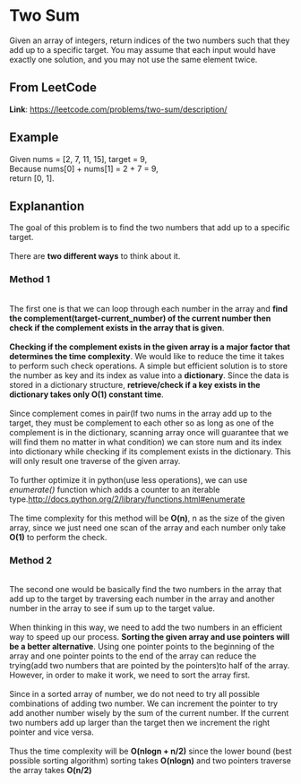 # Two Sum
Given an array of integers, return indices of the two numbers such that they add up to a specific target.
You may assume that each input would have exactly one solution, and you may not use the same element twice.

## From LeetCode
**Link**: https://leetcode.com/problems/two-sum/description/


## Example
Given nums = [2, 7, 11, 15], target = 9,
<br />Because nums[0] + nums[1] = 2 + 7 = 9,
<br />return [0, 1].

## Explanantion
The goal of this problem is to find the two numbers that add up to a specific target.
<br />
<br />There are **two different ways** to think about it.
<br />
### Method 1
<br />The first one is that we can loop through each number in the array and **find the complement(target-current_number) of the current number then check if the complement exists in the array that is given**. 
<br />
<br />**Checking if the complement exists in the given array is a major factor that determines the time complexity**. We would like to reduce the time it takes to perform such check operations. A simple but efficient solution is to store the number as key and its index as value into a **dictionary**. Since the data is stored in a dictionary structure, **retrieve/check if a key exists in the dictionary takes only O(1) constant time**. 
<br />
<br />Since complement comes in pair(If two nums in the array add up to the target, they must be complement to each other so as long as one of the complement is in the dictionary, scanning array once will guarantee that we will find them no matter in what condition) we can store num and its index into dictionary while checking if its complement exists in the dictionary. This will only result one traverse of the given array. 
<br />
<br />To further optimize it in python(use less operations), we can use  *enumerate()* function which adds a counter to an iterable type.http://docs.python.org/2/library/functions.html#enumerate 
<br />
<br />The time complexity for this method will be **O(n)**, n as the size of the given array, since we just need one scan of the array and each number only take **O(1)** to perform the check.

### Method 2
<br />The second one would be basically find the two numbers in the array that add up to the target by traversing each number in the array and another number in the array to see if sum up to the target value.
<br />
<br />When thinking in this way, we need to add the two numbers in an efficient way to speed up our process. **Sorting the given array and use pointers will be a better alternative**. Using one pointer points to the beginning of the array and one pointer points to the end of the array can reduce the trying(add two numbers that are pointed by the pointers)to half of the array. However, in order to make it work, we need to sort the array first. 
<br />
<br />Since in a sorted array of number, we do not need to try all possible combinations of adding two number. We can increment the pointer to try add another number wisely by the sum of the current number. If the current two numbers add up larger than the target then we increment the right pointer and vice versa.
<br />
<br />Thus the time complexity will be **O(nlogn + n/2)** since the lower bound (best possible sorting algorithm) sorting takes **O(nlogn)** and two pointers traverse the array takes **O(n/2)**


